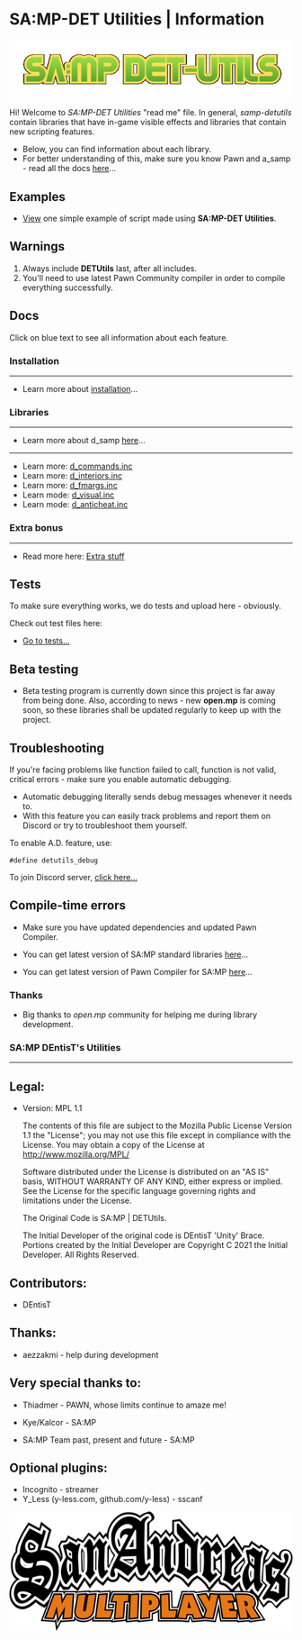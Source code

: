 # SA:MP-DET Utilities | Information
![image](img/detutils.png)

Hi! Welcome to *SA:MP-DET Utilities* "read me" file. In general, *samp-detutils* contain libraries that have in-game visible effects and libraries that contain new scripting features. 
- Below, you can find information about each library.
- For better understanding of this, make sure you know Pawn and a_samp - read all the docs [here](https://team.sa-mp.com/wiki-archive.html)...

## Examples

- [View](d_example.md) one simple example of script made using **SA:MP-DET Utilities**.

## Warnings
1. Always include **DETUtils** last, after all includes.
2. You'll need to use latest Pawn Community compiler in order to compile everything successfully.
## Docs
Click on blue text to see all information about each feature.
### Installation
------------------------------------------
- Learn more about [installation](d_installation.md)...
### Libraries
------------------------------------------
- Learn more about d_samp [here](d_samp.md)...
------------------------------------------
- Learn more: [d_commands.inc](d_commands.md)
- Learn more: [d_interiors.inc](d_interiors.md)
- Learn more: [d_fmargs.inc](d_fmargs.md)
- Learn mode: [d_visual.inc](d_visual.md)
- Learn mode: [d_anticheat.inc](d_anticheat.md)
### Extra bonus
------------------------------------------
- Read more here: [Extra stuff](d_extra.md)
## Tests
To make sure everything works, we do tests and upload here - obviously.

Check out test files here:

- [Go to tests...](https://github.com/DentisT-SAMP/samp-detutils/tree/master/tests)

## Beta testing

- Beta testing program is currently down since this project is far away from being done. Also, according to news - new **open.mp** is coming soon, so these libraries shall be updated regularly to keep up with the project.

## Troubleshooting

If you're facing problems like function failed to call, function is not valid, critical errors - make sure you enable automatic debugging.
- Automatic debugging literally sends debug messages whenever it needs to.
- With this feature you can easily track problems and report them on Discord or try to troubleshoot them yourself.

To enable A.D. feature, use:

```pawn
#define detutils_debug
```

To join Discord server, [click here...](https://discord.gg/samp)

## Compile-time errors

- Make sure you have updated dependencies and updated Pawn Compiler.

- You can get latest version of SA:MP standard libraries [here](https://github.com/pawn-lang/samp-stdlib)...

- You can get latest version of Pawn Compiler for SA:MP [here](https://github.com/pawn-lang/compiler/releases)...

### Thanks

- Big thanks to *open.mp* community for helping me during library development.

### SA:MP DEntisT's Utilities
------------------------------------------
Legal:
------------------------------------------
- Version: MPL 1.1
    
    The contents of this file are subject to the Mozilla Public License Version 
    1.1 the "License"; you may not use this file except in compliance with 
    the License. You may obtain a copy of the License at 
    http://www.mozilla.org/MPL/
    
    Software distributed under the License is distributed on an "AS IS" basis,
    WITHOUT WARRANTY OF ANY KIND, either express or implied. See the License
    for the specific language governing rights and limitations under the
    License.
    
    The Original Code is SA:MP | DETUtils.
    
    The Initial Developer of the original code is DEntisT 'Unity' Brace.
    Portions created by the Initial Developer are Copyright C 2021
    the Initial Developer. All Rights Reserved.

Contributors:
------------------------------------------
- DEntisT

Thanks:
------------------------------------------
- aezzakmi - help during development

Very special thanks to:
------------------------------------------
- Thiadmer - PAWN, whose limits continue to amaze me!

- Kye/Kalcor - SA:MP

- SA:MP Team past, present and future - SA:MP

Optional plugins:
------------------------------------------
- Incognito - streamer
- Y_Less (y-less.com, github.com/y-less) - sscanf

![image](img/d_samp_wordmark.png)
